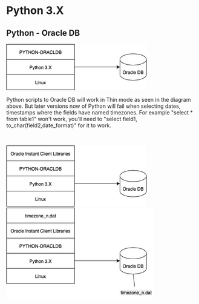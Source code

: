 # Python 3.X

## Python - Oracle DB
![Alt text here](python-thin-mode.jpg)

Python scripts to Oracle DB will work in Thin mode as seen in the diagram above.  But later versions now of Python will fail when selecting dates, timestamps where the fields have named timezones.  For example "select * from table1" won't work, you'll need to "select field1, to_char(field2,date_format)" for it to work.

<br/>

![Alt text here](python-oracle-thickmode-1.jpg)
![Alt text here](python-oracle-thick-mode-2.jpg)

